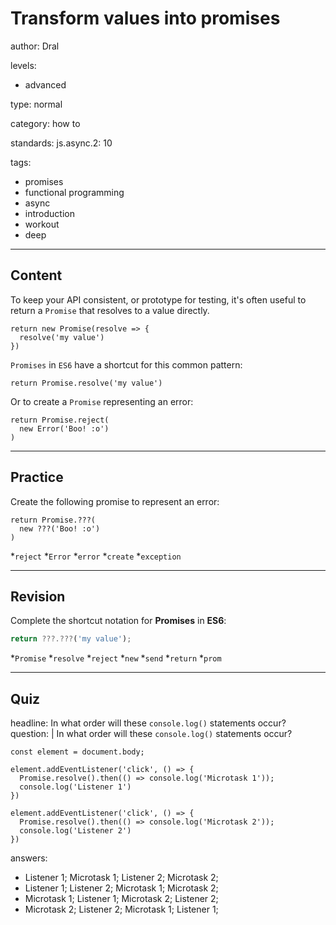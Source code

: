 # Transform values into promises
author: Dral

levels:

  - advanced

type: normal

category: how to

standards:
  js.async.2: 10

tags:
  - promises
  - functional programming
  - async
  - introduction
  - workout
  - deep

---
## Content

To keep your API consistent, or prototype for testing, it's often useful to return a `Promise` that resolves to a value directly.

```
return new Promise(resolve => {
  resolve('my value')
})
```

`Promises` in `ES6` have a shortcut for this common pattern:

```
return Promise.resolve('my value')
```

Or to create a `Promise` representing an error:

```
return Promise.reject(
  new Error('Boo! :o')
)
```

---
## Practice

Create the following promise to represent an error:

```
return Promise.???( 
  new ???('Boo! :o') 
) 
```
*`reject` 
*`Error` 
*`error` 
*`create` 
*`exception`

---
## Revision

Complete the shortcut notation for **Promises** in **ES6**:
```javascript
return ???.???('my value');
```

*`Promise`
*`resolve`
*`reject`
*`new`
*`send`
*`return`
*`prom`

---
## Quiz

headline: In what order will these `console.log()` statements occur?
question: |
  In what order will these `console.log()` statements occur?
  ```
  const element = document.body;

  element.addEventListener('click', () => {
    Promise.resolve().then(() => console.log('Microtask 1'));
    console.log('Listener 1')
  })

  element.addEventListener('click', () => {
    Promise.resolve().then(() => console.log('Microtask 2'));
    console.log('Listener 2')
  })
  ```

answers:
  - Listener 1; Microtask 1; Listener 2; Microtask 2;
  - Listener 1; Listener 2; Microtask 1; Microtask 2;
  - Microtask 1; Listener 1; Microtask 2; Listener 2;
  - Microtask 2; Listener 2; Microtask 1; Listener 1;

